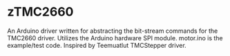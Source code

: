 # zTMC2660
An Arduino driver written for abstracting the bit-stream commands for the TMC2660 driver. Utilizes the Arduino hardware SPI module.
motor.ino is the example/test code.
Inspired by Teemuatlut TMCStepper driver.
